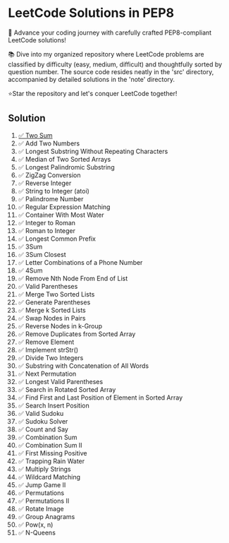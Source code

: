 
# LeetCode Solutions in PEP8
🚀 Advance your coding journey with carefully crafted PEP8-compliant LeetCode solutions!

📚 Dive into my organized repository where LeetCode problems are classified by difficulty (easy, medium, difficult) and thoughtfully sorted by question number. The source code resides neatly in the 'src' directory, accompanied by detailed solutions in the 'note' directory.

⭐Star the repository and let's conquer LeetCode together!

## Solution
1.  [✅ Two Sum](https://github.com/scratchsay/LeetCode-Solutions/blob/main/src/easy/two_sum.py)
2.  ✅ Add Two Numbers
3.  ✅ Longest Substring Without Repeating Characters
4.  ✅ Median of Two Sorted Arrays
5.  ✅ Longest Palindromic Substring
6.  ✅ ZigZag Conversion
7.  ✅ Reverse Integer
8.  ✅ String to Integer (atoi)
9.  ✅ Palindrome Number
10.  ✅ Regular Expression Matching
11.  ✅ Container With Most Water
12.  ✅ Integer to Roman
13.  ✅ Roman to Integer
14.  ✅ Longest Common Prefix
15.  ✅ 3Sum
16.  ✅ 3Sum Closest
17.  ✅ Letter Combinations of a Phone Number
18.  ✅ 4Sum
19.  ✅ Remove Nth Node From End of List
20.  ✅ Valid Parentheses
21.  ✅ Merge Two Sorted Lists
22.  ✅ Generate Parentheses
23.  ✅ Merge k Sorted Lists
24.  ✅ Swap Nodes in Pairs
25.  ✅ Reverse Nodes in k-Group
26.  ✅ Remove Duplicates from Sorted Array
27.  ✅ Remove Element
28.  ✅ Implement strStr()
29.  ✅ Divide Two Integers
30.  ✅ Substring with Concatenation of All Words
31.  ✅ Next Permutation
32.  ✅ Longest Valid Parentheses
33.  ✅ Search in Rotated Sorted Array
34.  ✅ Find First and Last Position of Element in Sorted Array
35.  ✅ Search Insert Position
36.  ✅ Valid Sudoku
37.  ✅ Sudoku Solver
38.  ✅ Count and Say
39.  ✅ Combination Sum
40.  ✅ Combination Sum II
41.  ✅ First Missing Positive
42.  ✅ Trapping Rain Water
43.  ✅ Multiply Strings
44.  ✅ Wildcard Matching
45.  ✅ Jump Game II
46.  ✅ Permutations
47.  ✅ Permutations II
48.  ✅ Rotate Image
49.  ✅ Group Anagrams
50.  ✅ Pow(x, n)
51.  ✅ N-Queens
